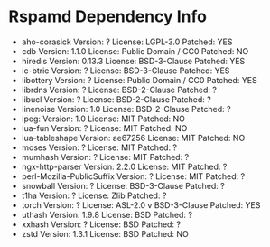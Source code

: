 # Rspamd Dependency Info

- aho-corasick      Version: ?      License: LGPL-3.0               Patched: YES
- cdb               Version: 1.1.0  License: Public Domain / CC0    Patched: NO
- hiredis           Version: 0.13.3 License: BSD-3-Clause           Patched: YES
- lc-btrie          Version: ?      License: BSD-3-Clause           Patched: YES
- libottery         Version: ?      License: Public Domain / CC0    Patched: YES
- librdns           Version: ?      License: BSD-2-Clause           Patched: ?
- libucl            Version: ?      License: BSD-2-Clause           Patched: ?
- linenoise         Version: 1.0    License: BSD-2-Clause           Patched: ?
- lpeg:             Version: 1.0    License: MIT                    Patched: NO
- lua-fun           Version: ?      License: MIT                    Patched: NO
- lua-tableshape    Version: ae67256 License: MIT                   Patched: NO
- moses             Version: ?      License: MIT                    Patched: ?
- mumhash           Version: ?      License: MIT                    Patched: ?
- ngx-http-parser   Version: 2.2.0  License: MIT                    Patched: ?
- perl-Mozilla-PublicSuffix
                    Version: ?      License: MIT                    Patched: ?
- snowball          Version: ?      License: BSD-3-Clause           Patched: ?
- t1ha              Version: ?      License: Zlib                   Patched: ?
- torch             Version: ?      License: ASL-2.0 v BSD-3-Clause Patched: YES
- uthash            Version: 1.9.8  License: BSD                    Patched: ?
- xxhash            Version: ?      License: BSD                    Patched: ?
- zstd              Version: 1.3.1  License: BSD                    Patched: NO
